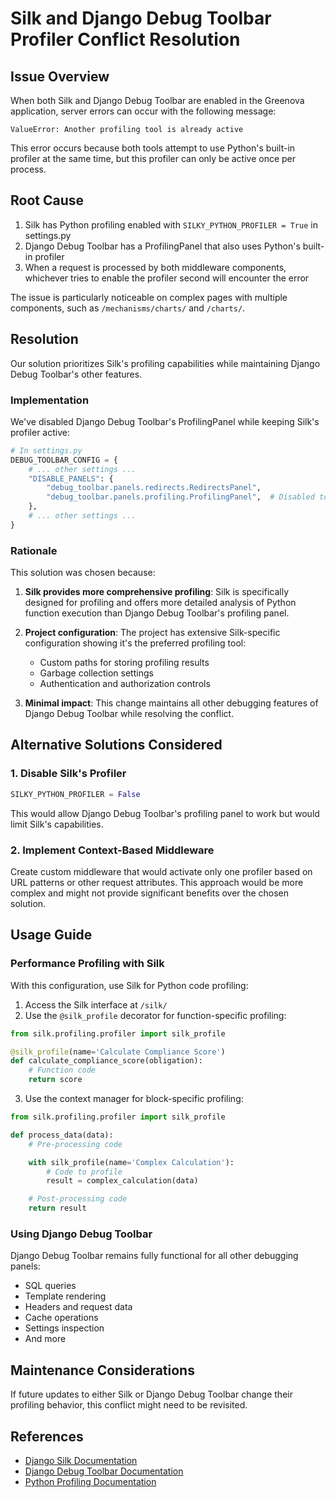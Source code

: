 # Silk and Django Debug Toolbar Profiler Conflict Resolution

## Issue Overview

When both Silk and Django Debug Toolbar are enabled in the Greenova application, server errors can occur with the following message:

```
ValueError: Another profiling tool is already active
```

This error occurs because both tools attempt to use Python's built-in profiler at the same time, but this profiler can only be active once per process.

## Root Cause

1. Silk has Python profiling enabled with `SILKY_PYTHON_PROFILER = True` in settings.py
2. Django Debug Toolbar has a ProfilingPanel that also uses Python's built-in profiler
3. When a request is processed by both middleware components, whichever tries to enable the profiler second will encounter the error

The issue is particularly noticeable on complex pages with multiple components, such as `/mechanisms/charts/` and `/charts/`.

## Resolution

Our solution prioritizes Silk's profiling capabilities while maintaining Django Debug Toolbar's other features.

### Implementation

We've disabled Django Debug Toolbar's ProfilingPanel while keeping Silk's profiler active:

```python
# In settings.py
DEBUG_TOOLBAR_CONFIG = {
    # ... other settings ...
    "DISABLE_PANELS": {
        "debug_toolbar.panels.redirects.RedirectsPanel",
        "debug_toolbar.panels.profiling.ProfilingPanel",  # Disabled to avoid conflict with Silk
    },
    # ... other settings ...
}
```

### Rationale

This solution was chosen because:

1. **Silk provides more comprehensive profiling**: Silk is specifically designed for profiling and offers more detailed analysis of Python function execution than Django Debug Toolbar's profiling panel.

2. **Project configuration**: The project has extensive Silk-specific configuration showing it's the preferred profiling tool:

   - Custom paths for storing profiling results
   - Garbage collection settings
   - Authentication and authorization controls

3. **Minimal impact**: This change maintains all other debugging features of Django Debug Toolbar while resolving the conflict.

## Alternative Solutions Considered

### 1. Disable Silk's Profiler

```python
SILKY_PYTHON_PROFILER = False
```

This would allow Django Debug Toolbar's profiling panel to work but would limit Silk's capabilities.

### 2. Implement Context-Based Middleware

Create custom middleware that would activate only one profiler based on URL patterns or other request attributes. This approach would be more complex and might not provide significant benefits over the chosen solution.

## Usage Guide

### Performance Profiling with Silk

With this configuration, use Silk for Python code profiling:

1. Access the Silk interface at `/silk/`
2. Use the `@silk_profile` decorator for function-specific profiling:

```python
from silk.profiling.profiler import silk_profile

@silk_profile(name='Calculate Compliance Score')
def calculate_compliance_score(obligation):
    # Function code
    return score
```

3. Use the context manager for block-specific profiling:

```python
from silk.profiling.profiler import silk_profile

def process_data(data):
    # Pre-processing code

    with silk_profile(name='Complex Calculation'):
        # Code to profile
        result = complex_calculation(data)

    # Post-processing code
    return result
```

### Using Django Debug Toolbar

Django Debug Toolbar remains fully functional for all other debugging panels:

- SQL queries
- Template rendering
- Headers and request data
- Cache operations
- Settings inspection
- And more

## Maintenance Considerations

If future updates to either Silk or Django Debug Toolbar change their profiling behavior, this conflict might need to be revisited.

## References

- [Django Silk Documentation](https://github.com/jazzband/django-silk)
- [Django Debug Toolbar Documentation](https://django-debug-toolbar.readthedocs.io/)
- [Python Profiling Documentation](https://docs.python.org/3/library/profile.html)
